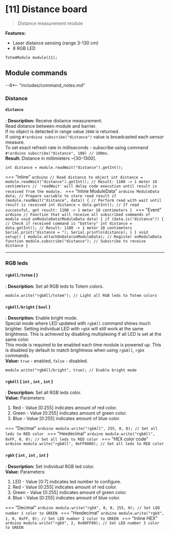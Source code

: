 # [11] Distance board

> Distance measurement module  

**Features:**  

- Laser distance sensing (range 3-130 cm)  
- 8 RGB LED  

```arduino
TotemModule module(11);
```

## Module commands

--8<-- "includes/command_notes.md"

### Distance

#### `distance`

: **Description:** Receive distance measurement.  
Read distance between module and barrier.  
If no object is detected in range value `2000` is returned.  
If using `#!arduino subscribe("distance")` value is broadcasted each sensor measure.  
To set exact refresh rate in milliseconds - subscribe using command `#!arduino subscribe("distance", 100) // 100ms`.  
**Result:** Distance in millimieters ~[30-1300].

```arduino
int distance = module.readWait("distance").getInt();
```
=== "Inline"
    ```arduino
    // Read distance to object
    int distance = module.readWait("distance").getInt(); // Result: 1100 -> 1 meter 10 centimeters
    // 'readWait' will delay code execution until result is received from the module.
    ```
=== "Inline ModuleData"
    ```arduino
    ModuleData data; // Prepare variable to store read result
    if (module.readWait("distance", data)) { // Perform read with wait until result is received
      int distance = data.getInt(); // If read successful, get result: 1100 -> 1 meter 10 centimeters
    }
    ```
=== "Event"
    ```arduino
    // Function that will receive all subscribed commands of module
    void onModuleData(ModuleData data) {
        if (data.is("distance")) { // Check if received command is "battery"
            int distance = data.getInt(); // Result: 1100 -> 1 meter 10 centimeters
            Serial.print("distance = ");
            Serial.println(distance);
        }
    }
    void setup() {
        module.attachOnData(onModuleData); // Register onModuleData function
        module.subscribe("distance"); // Subscribe to receive distance
    }
    ```

***

### RGB leds

#### `rgbAll/totem` ( )

: **Description:** Set all RGB leds to Totem colors.  

```arduino
module.write("rgbAll/totem"); // Light all RGB leds to Totem colors
```

#### `rgbAll/bright` (&nbsp;`bool`&nbsp;)

: **Description:** Enable bright mode.  
Special mode where LED updated with `rgbAll` command shines much brighter. Setting individual LED with `rgbX` will still work at the same brightness. This is achieved by disabling multiplexing if all LED is set at the same color.  
This mode is required to be enabled each time module is powered up. This is disabled by default to match brightness when using `rgbAll`, `rgbX` commands.  
**Value:** `true` - enabled, `false` - disabled.  

```arduino
module.write("rgbAll/bright", true); // Enable bright mode
```

#### `rgbAll`&nbsp;(&nbsp;`int`&nbsp;,&nbsp;`int`&nbsp;,&nbsp;`int`&nbsp;)

: **Description:** Set all RGB leds color.  
**Value:** Parameters:  
1. Red - Value [0:255] indicates amount of red color.  
2. Green - Value [0:255] indicates amount of green color.  
3. Blue - Value [0:255] indicates amount of blue color.  

=== "Decimal"
    ```arduino
    module.write("rgbAll", 255, 0, 0); // Set all leds to RED color
    ```
=== "Hexdecimal"
    ```arduino
    module.write("rgbAll", 0xFF, 0, 0); // Set all leds to RED color
    ```
=== "HEX color code"
    ```arduino
    module.write("rgbAll", 0xFF0000); // Set all leds to RED color
    ```

#### `rgbX`&nbsp;(&nbsp;`int`&nbsp;,&nbsp;`int`&nbsp;,&nbsp;`int`&nbsp;)

: **Description:** Set individual RGB led color.  
**Value:** Parameters:  
1. LED - Value [0:7] indicates led number to configure.  
2. Red - Value [0:255] indicates amount of red color.  
3. Green - Value [0:255] indicates amount of green color.  
4. Blue - Value [0:255] indicates amount of blue color.  

=== "Decimal"
    ```arduino
    module.write("rgbX", 0, 0, 255, 0); // Set LED number 1 color to GREEN
    ```
=== "Hexdecimal"
    ```arduino
    module.write("rgbX", 1, 0, 0xFF, 0); // Set LED number 2 color to GREEN
    ```
=== "Inline HEX"
    ```arduino
    module.write("rgbX", 2, 0x00FF00); // Set LED number 3 color to GREEN
    ```